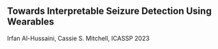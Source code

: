 ## Towards Interpretable Seizure Detection Using Wearables
Irfan Al-Hussaini, Cassie S. Mitchell, ICASSP 2023
